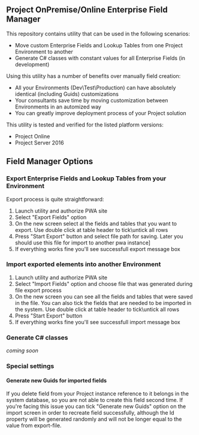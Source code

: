 ## Project OnPremise/Online Enterprise Field Manager
This repository contains utility that can be used in the following scenarios:
- Move custom Enterprise Fields and Lookup Tables from one Project Environment to another
- Generate C# classes with constant values for all Enterprise Fields (in development)

Using this utility has a number of benefits over manually field creation:
- All your Environments (Dev\Test\Production) can have absolutely identical (including Guids) customizations
- Your consultants save time by moving customization between Environments in an automized way
- You can greatly improve deployment process of your Project solution

This utility is tested and verified for the listed platform versions:
- Project Online
- Project Server 2016

## Field Manager Options
### Export Enterprise Fields and Lookup Tables from your Environment
Export process is quite straightforward:
1. Launch utility and authorize PWA site
2. Select "Export Fields" option
3. On the new screen select al the fields and tables that you want to export. Use double click at table header to tick\untick all rows
4. Press "Start Export" button and select file path for saving. Later you should use this file for import to another pwa instance]
5. If everything works fine you'll see successfull export message box

### Import exported elements into another Environment
1. Launch utility and authorize PWA site
2. Select "Import Fields" option and choose file that was generated during file export process
3. On the new screen you can see all the fields and tables that were saved in the file. You can also tick the fields that are needed to be imported in the system. Use double click at table header to tick\untick all rows
4. Press "Start Export" button 
5. If everything works fine you'll see successfull import message box

### Generate C# classes
*coming soon*

### Special settings
#### Generate new Guids for imported fields
If you delete field from your Project instance reference to it belongs in the system database, so you are not able to create this field second time. If you're facing this issue you can tick "Generate new Guids" option on the import screen in order to recreate field successfully, although the Id property will be generated randomly and will not be longer equal to the value from export-file.
